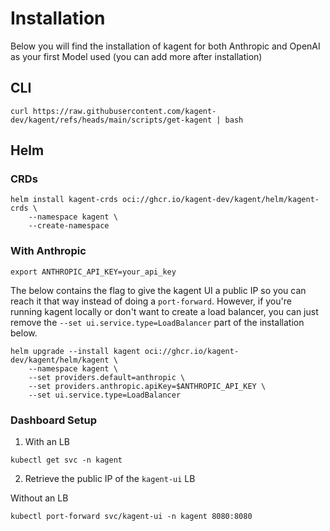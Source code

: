 # Installation

Below you will find the installation of kagent for both Anthropic and OpenAI as your first Model used (you can add more after installation)

## CLI

```
curl https://raw.githubusercontent.com/kagent-dev/kagent/refs/heads/main/scripts/get-kagent | bash
```

## Helm

### CRDs

```
helm install kagent-crds oci://ghcr.io/kagent-dev/kagent/helm/kagent-crds \
    --namespace kagent \
    --create-namespace
```

### With Anthropic
```
export ANTHROPIC_API_KEY=your_api_key
```

The below contains the flag to give the kagent UI a public IP so you can reach it that way instead of doing a `port-forward`. However, if you're running kagent locally or don't want to create a load balancer, you can just remove the `--set ui.service.type=LoadBalancer` part of the installation below.
```
helm upgrade --install kagent oci://ghcr.io/kagent-dev/kagent/helm/kagent \
    --namespace kagent \
    --set providers.default=anthropic \
    --set providers.anthropic.apiKey=$ANTHROPIC_API_KEY \
    --set ui.service.type=LoadBalancer
```

### Dashboard Setup
1. With an LB
```
kubectl get svc -n kagent
```

2. Retrieve the public IP of the `kagent-ui` LB

Without an LB
```
kubectl port-forward svc/kagent-ui -n kagent 8080:8080
```